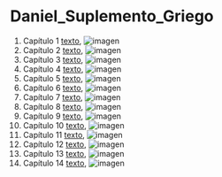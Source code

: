 # Daniel_Suplemento_Griego

1. Capítulo 1 [texto](texto_filtrado/AT/E-S-G/E-S-G_1.txt), ![imagen](nube_de_palabras/AT/E-S-G/E-S-G_1.png)
2. Capítulo 2 [texto](texto_filtrado/AT/E-S-G/E-S-G_2.txt), ![imagen](nube_de_palabras/AT/E-S-G/E-S-G_2.png)
3. Capítulo 3 [texto](texto_filtrado/AT/E-S-G/E-S-G_3.txt), ![imagen](nube_de_palabras/AT/E-S-G/E-S-G_3.png)
4. Capítulo 4 [texto](texto_filtrado/AT/E-S-G/E-S-G_4.txt), ![imagen](nube_de_palabras/AT/E-S-G/E-S-G_4.png)
5. Capítulo 5 [texto](texto_filtrado/AT/E-S-G/E-S-G_5.txt), ![imagen](nube_de_palabras/AT/E-S-G/E-S-G_5.png)
6. Capítulo 6 [texto](texto_filtrado/AT/E-S-G/E-S-G_6.txt), ![imagen](nube_de_palabras/AT/E-S-G/E-S-G_6.png)
7. Capítulo 7 [texto](texto_filtrado/AT/E-S-G/E-S-G_7.txt), ![imagen](nube_de_palabras/AT/E-S-G/E-S-G_7.png)
8. Capítulo 8 [texto](texto_filtrado/AT/E-S-G/E-S-G_8.txt), ![imagen](nube_de_palabras/AT/E-S-G/E-S-G_8.png)
9. Capítulo 9 [texto](texto_filtrado/AT/E-S-G/E-S-G_9.txt), ![imagen](nube_de_palabras/AT/E-S-G/E-S-G_9.png)
10. Capítulo 10 [texto](texto_filtrado/AT/E-S-G/E-S-G_10.txt), ![imagen](nube_de_palabras/AT/E-S-G/E-S-G_10.png)
11. Capítulo 11 [texto](texto_filtrado/AT/E-S-G/E-S-G_11.txt), ![imagen](nube_de_palabras/AT/E-S-G/E-S-G_11.png)
12. Capítulo 12 [texto](texto_filtrado/AT/E-S-G/E-S-G_12.txt), ![imagen](nube_de_palabras/AT/E-S-G/E-S-G_12.png)
13. Capítulo 13 [texto](texto_filtrado/AT/E-S-G/E-S-G_13.txt), ![imagen](nube_de_palabras/AT/E-S-G/E-S-G_13.png)
14. Capítulo 14 [texto](texto_filtrado/AT/E-S-G/E-S-G_14.txt), ![imagen](nube_de_palabras/AT/E-S-G/E-S-G_14.png)
